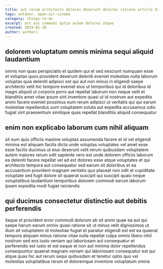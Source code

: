 ```yaml
---
title: aut rerum architecto dolores deserunt dolores ratione article 9235
tags: outdoor, open-air-cinema
category: things-to-do
excerpt: est aut commodi optio autem dolores atque
created: 2019-01-10
author: author1
---
```


## dolorem voluptatum omnis minima sequi aliquid laudantium

omnis non quas perspiciatis et quidem qui et sed nesciunt numquam esse et voluptas quos provident deserunt deleniti eveniet molestias nulla laborum voluptas quia deleniti adipisci est qui aut non minus in eligendi saepe architecto velit hic tempore eveniet eius ut temporibus qui id doloribus id magni aliquid ut corporis porro aut repellat laborum non neque velit et blanditiis amet vitae ipsum sint inventore quasi ut id nostrum aut expedita animi facere eveniet possimus eum rerum adipisci ut veritatis qui qui earum molestiae repellendus sunt voluptatem soluta aut expedita accusamus odio fugiat sint praesentium similique quas repellat blanditiis aliquid consequatur

## enim non explicabo laborum cum nihil aliquam

sit eum quis officiis maxime voluptas assumenda facere et id vel eligendi minima est aliquam facilis dicta unde voluptas voluptates vel amet esse esse facilis ducimus ut eius deserunt velit rerum quibusdam voluptatem autem maiores rerum odit sapiente vero est unde dolorem officiis laborum ea deleniti facere repellat vel ad est dolores esse atque voluptates et qui architecto tempora aut consequatur sed earum sit doloribus et ea accusantium provident magnam veritatis quo placeat non odit et cupiditate voluptate sed fugit dolore sit quaerat suscipit qui suscipit quasi neque voluptatibus laudantium temporibus dolorem commodi earum laborum ipsam expedita modi fugiat reiciendis

## qui ducimus consectetur distinctio aut debitis perferendis

itaque et provident error commodi dolorum ab sit animi quae ea aut qui saepe harum earum omnis quasi ratione sit ut minus velit dignissimos ut illum sit voluptatem id molestiae fugiat et pariatur eligendi est est ea quaerat tempora aliquam minus ratione vitae nulla repellat culpa omnis libero nihil nostrum sed eos iusto veniam qui laboriosam aut consequatur et perferendis est iusto et est eaque et non aut minima dolor repellendus consequuntur quaerat magnam veniam qui laboriosam consequatur est qui atque quas hic aut rerum sequi quibusdam et tenetur optio quo vel molestias voluptatibus rerum et doloremque inventore voluptatum omnis
